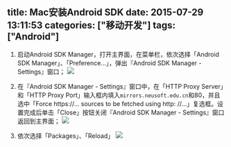 title: Mac安装Android SDK
date: 2015-07-29 13:11:53
categories: ["移动开发"]
tags: ["Android"]
---
1. 启动Android SDK Manager，打开主界面，在菜单栏，依次选择「Android SDK Manager」、「Preference...」，弹出『Android SDK Manager - Settings』窗口；
![](http://7xkexv.dl1.z0.glb.clouddn.com/15-7-29/75086391.jpg)

2. 在『Android SDK Manager - Settings』窗口中，在「HTTP Proxy Server」和「HTTP Proxy Port」输入框内填入`mirrors.neusoft.edu.cn`和80，并且选中「Force https://... sources to be fetched using http: //...」复选框。设置完成后单击「Close」按钮关闭『Android SDK Manager - Settings』窗口返回到主界面；
![](http://7xkexv.dl1.z0.glb.clouddn.com/15-7-29/80972429.jpg)

3. 依次选择「Packages」、「Reload」
![](http://7xkexv.dl1.z0.glb.clouddn.com/15-7-29/89726468.jpg)